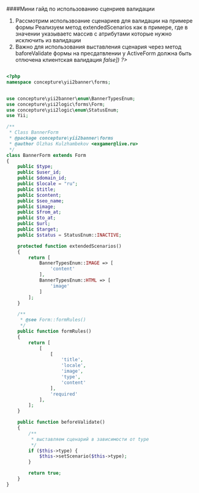 ####Мини гайд по использованию сценриев валидации

1. Рассмотрим использвоание сценариев для валидации на примере формы
    Реализуем метод extendedScenarios как в примере, где в значении указываетс массив с атрибутами 
    которые нужно исключить из валидации
2.  Важно для использования выставления сценария через метод baforeValidate формы
    на пресдатвлении у ActiveForm должна быть отлючена клиентская валидация 
    *<?php $form = ActiveForm::begin(['enableClientValidation'=>false]) ?>*
    
    

```php

<?php
namespace concepture\yii2banner\forms;


use concepture\yii2banner\enum\BannerTypesEnum;
use concepture\yii2logic\forms\Form;
use concepture\yii2logic\enum\StatusEnum;
use Yii;

/**
 * Class BannerForm
 * @package concepture\yii2banner\forms
 * @author Olzhas Kulzhambekov <exgamer@live.ru>
 */
class BannerForm extends Form
{
    public $type;
    public $user_id;
    public $domain_id;
    public $locale = "ru";
    public $title;
    public $content;
    public $seo_name;
    public $image;
    public $from_at;
    public $to_at;
    public $url;
    public $target;
    public $status = StatusEnum::INACTIVE;

    protected function extendedScenarios()
    {
        return [
            BannerTypesEnum::IMAGE => [
                'content'
            ],
            BannerTypesEnum::HTML => [
                'image'
            ]
        ];
    }

    /**
     * @see Form::formRules()
     */
    public function formRules()
    {
        return [
            [
                [
                    'title',
                    'locale',
                    'image',
                    'type',
                    'content'
                ],
                'required'
            ],
        ];
    }

    public function beforeValidate()
    {
        /**
         * выставляем сценарий в зависимости от type
         */
        if ($this->type) {
            $this->setScenario($this->type);
        }

        return true;
    }
}

```